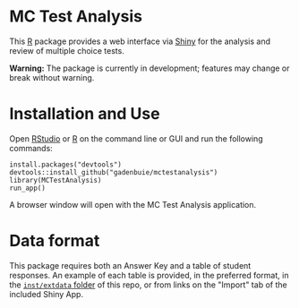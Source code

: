 # MC Test Analysis

This [R] package provides a web interface via [Shiny] for the analysis and
review of multiple choice tests.

**Warning:** The package is currently in development; features may change or
break without warning.

# Installation and Use

Open [RStudio] or [R] on the command line or GUI and run the following commands:

```
install.packages("devtools")
devtools::install_github("gadenbuie/mctestanalysis")
library(MCTestAnalysis)
run_app()
```

A browser window will open with the MC Test Analysis application.

# Data format

This package requires both an Answer Key and a table of student responses. An
example of each table is provided, in the preferred format, in the 
[`inst/extdata` folder](inst/extdata]) of this repo, or from links on the
"Import" tab of the included Shiny App.

[R]: https://cran.r-project.org/
[Shiny]: http://shiny.rstudio.com/
[Rstudio]: https://www.rstudio.com/products/RStudio/
